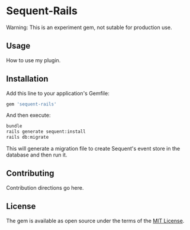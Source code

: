 # Sequent-Rails
Warning: This is an experiment gem, not sutable for production use.

## Usage
How to use my plugin.

## Installation
Add this line to your application's Gemfile:

```ruby
gem 'sequent-rails'
```

And then execute:
```bash
bundle
rails generate sequent:install
rails db:migrate
```

This will generate a migration file to create Sequent's event store in the database and then run it.

## Contributing
Contribution directions go here.

## License
The gem is available as open source under the terms of the [MIT License](https://opensource.org/licenses/MIT).
